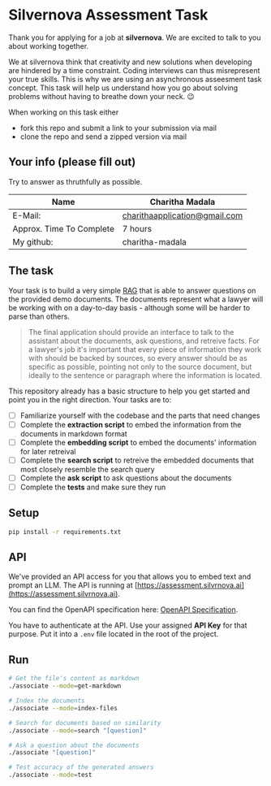 # Silvernova Assessment Task

Thank you for applying for a job at **silvernova**. We are excited to talk to you about working together.

We at silvernova think that creativity and new solutions when developing are hindered by a time constraint. Coding interviews can thus misrepresent your true skills. This is why we are using an asynchronous asseesment task concept. This task will help us understand how you go about solving problems without having to breathe down your neck. 😉

When working on this task either
  * fork this repo and submit a link to your submission via mail
  * clone the repo and send a zipped version via mail

## Your info (please fill out)

Try to answer as thruthfully as possible.

| Name                     | Charitha Madala |
|--------------------------|--------------|
| E-Mail:                  | charithaapplication@gmail.com |
| Approx. Time To Complete | 7 hours     |
| My github:               | charitha-madala |

## The task

Your task is to build a very simple [RAG](https://en.wikipedia.org/wiki/Retrieval-augmented_generation) that is able to answer questions on the provided demo documents. The documents represent what a lawyer will be working with on a day-to-day basis - although some will be harder to parse than others.

> The final application should provide an interface to talk to the assistant about the documents, ask questions, and retreive facts. For a lawyer's  job it's important that every piece of information they work with should be backed by sources, so every answer should be as specific as possible, pointing not only to the source document, but ideally to the sentence or paragraph where the information is located.

This repository already has a basic structure to help you get started and point you in the right direction. Your tasks are to:

- [ ] Familiarize yourself with the codebase and the parts that need changes 
- [ ] Complete the **extraction script** to embed the information from the documents in markdown format
- [ ] Complete the **embedding script** to embed the documents' information for later retreival
- [ ] Complete the **search script** to retreive the embedded documents that most closely resemble the search query
- [ ] Complete the **ask script** to ask questions about the documents
- [ ] Complete the **tests** and make sure they run

## Setup

```bash
pip install -r requirements.txt
```

## API

We've provided an API access for you that allows you to embed text and prompt an LLM. The API is running at [https://assessment.silvrnova.ai](https://assessment.silvrnova.ai). 

You can find the OpenAPI specification here: [OpenAPI Specification](https://assessment.silvernova.ai/swagger).

You have to authenticate at the API. Use your assigned **API Key** for that purpose. Put it into a `.env` file located in the root of the project.

## Run
```bash
# Get the file's content as markdown
./associate --mode=get-markdown

# Index the documents
./associate --mode=index-files

# Search for documents based on similarity
./associate --mode=search "[question]"

# Ask a question about the documents
./associate "[question]"

# Test accuracy of the generated answers
./associate --mode=test
```